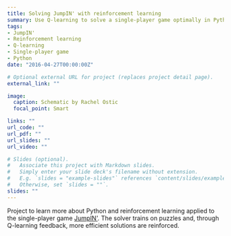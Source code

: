 ```yaml
---
title: Solving JumpIN' with reinforcement learning 
summary: Use Q-learning to solve a single-player game optimally in Python.
tags:
- JumpIN'
- Reinforcement learning
- Q-learning
- Single-player game 
- Python
date: "2016-04-27T00:00:00Z"

# Optional external URL for project (replaces project detail page).
external_link: ""

image: 
  caption: Schematic by Rachel Ostic 
  focal_point: Smart

links: ""
url_code: ""
url_pdf: ""
url_slides: ""
url_video: ""

# Slides (optional).
#   Associate this project with Markdown slides.
#   Simply enter your slide deck's filename without extension.
#   E.g. `slides = "example-slides"` references `content/slides/example-slides.md`.
#   Otherwise, set `slides = ""`.
slides: "" 
---
```

Project to learn more about Python and reinforcement learning applied to the single-player game <a href='https://www.smartgames.eu/uk/one-player-games/jumpin'>JumpIN'</a>. The solver trains on puzzles and, through Q-learning feedback, more efficient solutions are reinforced.
